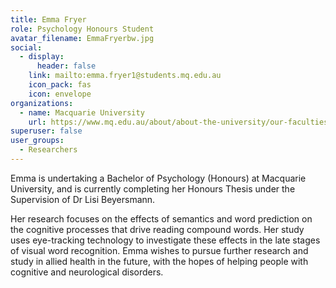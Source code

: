 ```yaml
---
title: Emma Fryer
role: Psychology Honours Student
avatar_filename: EmmaFryerbw.jpg
social:
  - display:
      header: false
    link: mailto:emma.fryer1@students.mq.edu.au
    icon_pack: fas
    icon: envelope
organizations:
  - name: Macquarie University
    url: https://www.mq.edu.au/about/about-the-university/our-faculties/medicine-and-health-sciences/departments-and-centres/school-of-psychological-sciences
superuser: false
user_groups:
  - Researchers
---
```

Emma is undertaking a Bachelor of Psychology (Honours) at Macquarie University, and is currently completing her Honours Thesis under the Supervision of Dr Lisi Beyersmann. 

Her research focuses on the effects of semantics and word prediction on the cognitive processes that drive reading compound words. Her study uses eye-tracking technology to investigate these effects in the late stages of visual word recognition. Emma wishes to pursue further research and study in allied health in the future, with the hopes of helping people with cognitive and neurological disorders. 
